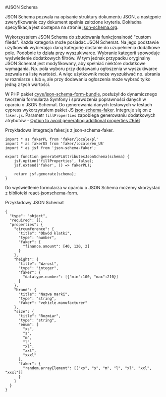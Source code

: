 #JSON Schema

JSON Schema pozwala na opisanie struktury dokumentu JSON, a następnie zweryfikowanie czy dokument spełnia założone kryteria. Dokładna specyfikacja jest dostępna na stronie [json-schema.org](https://json-schema.org/).

Wykorzystałem JSON Schema do zbudowania funkcjonalność "custom fileds". Każda kategoria może posiadać JSON Schemat. Na jego podstawie użytkownik wybierając daną kategorię dostanie do uzupełnienia dodatkowe pole. Podobnie to działa przy wyszukiwarce. Wybranie kategorii spowoduje wyświetlenie dodatkowych filtrów. W tym jednak przypadku oryginalny JSON Schemat jest modyfikowany, aby spełniać niektóre dodatkowe wymagania. Np. pola wyboru przy dodawaniu ogłoszenia w wyszukiwarce zezwala na listę wartości. A więc użytkownik może wyszukiwać np. ubrania w rozmiarze `s` lub `m`, ale przy dodawaniu ogłoszenia może wybrać tylko jedną z tych wartości.

W PHP pakiet [cyve/json-schema-form-bundle](https://github.com/cyve/json-schema-form-bundle), posłużył do dynamicznego tworzenia formularza Symfony i sprawdzenia poprawności danych w oparciu o JSON Schemat.
Do generowania danych testowych w testach cypress wykorzystałem pakiet JS [json-schema-faker](https://github.com/json-schema-faker/json-schema-faker). Integruje się on z `faker.js`.
Parametr `fillProperties` zapobiega generowaniu dodatkowych atrybutów - [Option to avoid generating additional properties #656](https://github.com/json-schema-faker/json-schema-faker/issues/656)

Przykładowa integracja faker.js z json-schema-faker.
```
import * as fakerPL from 'faker/locale/pl'
import * as fakerUS from 'faker/locale/en_US'
import * as jsf from 'json-schema-faker';

export function generatePLAttributesJsonSchema(schema) {
    jsf.option('fillProperties', false);
    jsf.extend('faker', () => fakerPL);

    return jsf.generate(schema);
}
```

Do wyświetlenie formularza w oparciu o JSON Schema możemy skorzystać z biblioteki [react-jsonschema-form](https://github.com/rjsf-team/react-jsonschema-form).

Przykładowy JSON Schemat
```
{
  "type": "object",
  "required": [],
  "properties": {
    "circumference": {
      "title": "Obwód klatki",
      "type": "number",
      "faker": {
        "finance.amount": [40, 120, 2]
      }
    },
    "height": {
      "title": "Wzrost",
      "type": "integer",
      "faker": {
        "datatype.number": [{"min":100, "max":210}]
      }
    },
    "brand": {
      "title": "Nazwa marki",
      "type": "string",
      "faker": "vehicle.manufacturer"
    },
    "size": {
      "title": "Rozmiar",
      "type": "string",
      "enum": [
        "xs",
        "s",
        "m",
        "l",
        "xl",
        "xxl",
        "xxxl"
      ],
      "faker": {
        "random.arrayElement": [["xs", "s", "m", "l", "xl", "xxl", "xxxl"]]
      }
    }
  }
}
```
